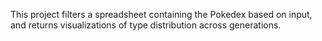 This project filters a spreadsheet containing the Pokedex based on input, and returns visualizations of type distribution across generations.
